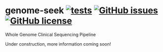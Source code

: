 # genome-seek [![tests](https://github.com/OpenOmics/genome-seek/workflows/tests/badge.svg)](https://github.com/OpenOmics/genome-seek/actions/workflows/main.yaml) [![GitHub issues](https://img.shields.io/github/issues/OpenOmics/genome-seek?color=brightgreen)](https://github.com/OpenOmics/genome-seek/issues)  [![GitHub license](https://img.shields.io/github/license/OpenOmics/genome-seek)](https://github.com/OpenOmics/genome-seek/blob/main/LICENSE) 

Whole Genome Clinical Sequencing Pipeline

Under construction, more information coming soon!
